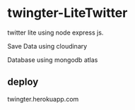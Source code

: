 # twingter-LiteTwitter

twitter lite using node express js.

Save Data using cloudinary

Database using mongodb atlas

## deploy
twingter.herokuapp.com
